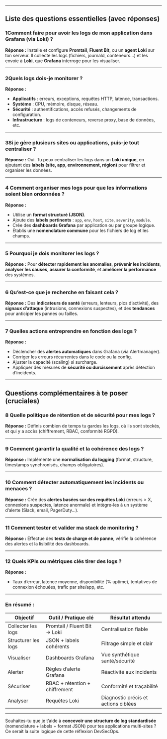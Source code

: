 
---

## Liste des questions essentielles (avec réponses)

### 1️**Comment faire pour avoir les logs de mon application dans Grafana (via Loki) ?**

**Réponse :**
Installe et configure **Promtail**, **Fluent Bit**, ou un **agent Loki** sur ton serveur.
Il collecte les logs (fichiers, journald, conteneurs…) et les envoie à **Loki**, que **Grafana** interroge pour les visualiser.

---

### 2️**Quels logs dois-je monitorer ?**

 **Réponse :**

* **Applicatifs** : erreurs, exceptions, requêtes HTTP, latence, transactions.
* **Système** : CPU, mémoire, disque, réseau.
* **Sécurité** : authentifications, accès refusés, changements de configuration.
* **Infrastructure** : logs de conteneurs, reverse proxy, base de données, etc.

---

### 3️**Si je gère plusieurs sites ou applications, puis-je tout centraliser ?**

**Réponse :**
Oui. Tu peux centraliser les logs dans un **Loki unique**, en ajoutant des **labels (site, app, environnement, région)** pour filtrer et organiser les données.

---

### 4️ **Comment organiser mes logs pour que les informations soient bien ordonnées ?**

 **Réponse :**

* Utilise un **format structuré (JSON)**.
* Ajoute des **labels pertinents** : `app`, `env`, `host`, `site`, `severity`, `module`.
* Crée des **dashboards Grafana** par application ou par groupe logique.
* Établis une **nomenclature commune** pour les fichiers de log et les champs.

---

### 5️ **Pourquoi je dois monitorer les logs ?**

 **Réponse :**
Pour **détecter rapidement les anomalies**, **prévenir les incidents**, **analyser les causes**, **assurer la conformité**, et **améliorer la performance** des systèmes.

---

### 6️ **Qu’est-ce que je recherche en faisant cela ?**

 **Réponse :**
Des **indicateurs de santé** (erreurs, lenteurs, pics d’activité), des **signaux d’attaque** (intrusions, connexions suspectes), et des **tendances** pour anticiper les pannes ou failles.

---

### 7️ **Quelles actions entreprendre en fonction des logs ?**

 **Réponse :**

* Déclencher des **alertes automatiques** dans Grafana (via Alertmanager).
* Corriger les erreurs récurrentes dans le code ou la config.
* Ajuster la capacité (scaling) si surcharge.
* Appliquer des mesures de **sécurité ou durcissement** après détection d’incidents.

---

## Questions complémentaires à te poser (cruciales)

### 8️ **Quelle politique de rétention et de sécurité pour mes logs ?**

 **Réponse :**
Définis combien de temps tu gardes les logs, où ils sont stockés, et qui y a accès (chiffrement, RBAC, conformité RGPD).

---

### 9️ **Comment garantir la qualité et la cohérence des logs ?**

 **Réponse :**
Implémente une **normalisation du logging** (format, structure, timestamps synchronisés, champs obligatoires).

---

### 10 **Comment détecter automatiquement les incidents ou menaces ?**
 **Réponse :**
Crée des **alertes basées sur des requêtes Loki** (erreurs > X, connexions suspectes, latence anormale) et intègre-les à un système d’alerte (Slack, email, PagerDuty…).

---

### 11️ **Comment tester et valider ma stack de monitoring ?**

 **Réponse :**
Effectue des **tests de charge et de panne**, vérifie la cohérence des alertes et la lisibilité des dashboards.

---

### 12️ **Quels KPIs ou métriques clés tirer des logs ?**

 **Réponse :**

* Taux d’erreur, latence moyenne, disponibilité (% uptime), tentatives de connexion échouées, trafic par site/app, etc.

---

###  **En résumé :**

| Objectif            | Outil / Pratique clé           | Résultat attendu                     |
| ------------------- | ------------------------------ | ------------------------------------ |
| Collecter les logs  | Promtail / Fluent Bit → Loki   | Centralisation fiable                |
| Structurer les logs | JSON + labels cohérents        | Filtrage simple et clair             |
| Visualiser          | Dashboards Grafana             | Vue synthétique santé/sécurité       |
| Alerter             | Règles d’alerte Grafana        | Réactivité aux incidents             |
| Sécuriser           | RBAC + rétention + chiffrement | Conformité et traçabilité            |
| Analyser            | Requêtes Loki                  | Diagnostic précis et actions ciblées |

---

Souhaites-tu que je t’aide à **concevoir une structure de log standardisée** (nomenclature + labels + format JSON) pour tes applications multi-sites ?
Ce serait la suite logique de cette réflexion DevSecOps.
